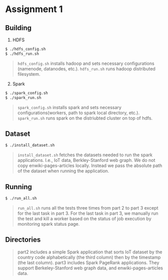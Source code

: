 # Assignment 1

## Building
1. HDFS
```bash
$ ./hdfs_config.sh
$ ./hdfs_run.sh
```
> `hdfs_config.sh` installs hadoop and sets necessary configurations (namenode, datanodes, etc.).
> `hdfs_run.sh` runs hadoop distributed filesystem.

2. Spark
```bash
$ ./spark_config.sh
$ ./spark_run.sh
```
> `spark_config.sh` installs spark and sets necessary configurations(workers, path to spark local directory, etc.).
> `spark_run.sh` runs spark on the distriubted cluster on top of hdfs.


## Dataset
```bash
$ ./install_dataset.sh
```
> `install_dataset.sh` fetches the datasets needed to run the spark applications. I.e., IoT data, Berkley-Stanford web graph.
We do not copy enwiki-pages-articles locally.
Instead we pass the absolute path of the dataset when running the application.


## Running
```bash
$ ./run_all.sh
```
> `run_all.sh` runs all the tests three times from part 2 to part 3 except for the last task in part 3.
> For the last task in part 3, we manually run the test and kill a worker based on the status of job execution by monitoring spark status page.


## Directories
> part2 includes a simple Spark application that sorts IoT dataset by the country code alphabetically (the third column) then by the timestamp (the last column).
> part3 includes Spark PageRank applications. 
They support Berkeley-Stanford web graph data, and enwiki-pages-articles data.
